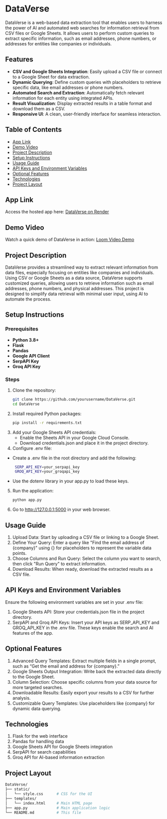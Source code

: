 # DataVerse

DataVerse is a web-based data extraction tool that enables users to harness the power of AI and automated web searches for information retrieval from CSV files or Google Sheets. It allows users to perform custom queries to extract specific information, such as email addresses, phone numbers, or addresses for entities like companies or individuals. 

## Features

- **CSV and Google Sheets Integration**: Easily upload a CSV file or connect to a Google Sheet for data extraction.
- **Dynamic Querying**: Define custom queries with placeholders to retrieve specific data, like email addresses or phone numbers.
- **Automated Search and Extraction**: Automatically fetch relevant information for each entity using integrated APIs.
- **Result Visualization**: Display extracted results in a table format and download them as a CSV.
- **Responsive UI**: A clean, user-friendly interface for seamless interaction.

## Table of Contents

- [App Link](#app-link)
- [Demo Video](#demo-video)
- [Project Description](#project-description)
- [Setup Instructions](#setup-instructions)
- [Usage Guide](#usage-guide)
- [API Keys and Environment Variables](#api-keys-and-environment-variables)
- [Optional Features](#optional-features)
- [Technologies](#technologies)
- [Project Layout](#project-layout)

## App Link

Access the hosted app here: [DataVerse on Render]((https://dataverse-4.onrender.com))

## Demo Video

Watch a quick demo of DataVerse in action: [Loom Video Demo](https://www.loom.com/share/your-video-id)

## Project Description

DataVerse provides a streamlined way to extract relevant information from data files, especially focusing on entities like companies and individuals. Using CSV or Google Sheets as a data source, DataVerse supports customized queries, allowing users to retrieve information such as email addresses, phone numbers, and physical addresses. This project is designed to simplify data retrieval with minimal user input, using AI to automate the process.

## Setup Instructions

### Prerequisites

- **Python 3.8+**
- **Flask**
- **Pandas**
- **Google API Client**
- **SerpAPI Key**
- **Groq API Key**

### Steps

1. Clone the repository:
   ```bash
   git clone https://github.com/yourusername/DataVerse.git
   cd DataVerse
2. Install required Python packages:
      ```bash
   pip install -r requirements.txt
3. Add your Google Sheets API credentials:
     - Enable the Sheets API in your Google Cloud Console.
     - Download credentials.json and place it in the project directory.
4. Configure .env file:
  - Create a .env file in the root directory and add the following:
     ```bash
      SERP_API_KEY=your_serpapi_key
      GROQ_API_KEY=your_groqapi_key
  - Use the dotenv library in your app.py to load these keys.
5. Run the application:
     ```bash
   python app.py
6. Go to http://127.0.0.1:5000 in your web browser.     
          
## Usage Guide
1. Upload Data: Start by uploading a CSV file or linking to a Google Sheet.
2. Define Your Query: Enter a query like "Find the email address of {company}" using {} for placeholders to represent the variable data points.
3. Choose Columns and Run Query: Select the column you want to search, then click "Run Query" to extract information.
4. Download Results: When ready, download the extracted results as a CSV file.

## API Keys and Environment Variables
Ensure the following environment variables are set in your .env file:
1. Google Sheets API: Store your credentials.json file in the project directory.
2. SerpAPI and Groq API Keys: Insert your API keys as SERP_API_KEY and GROQ_API_KEY in the .env file.
These keys enable the search and AI features of the app.

## Optional Features
1. Advanced Query Templates: Extract multiple fields in a single prompt, such as “Get the email and address for {company}.”
2. Google Sheets Output Integration: Write back the extracted data directly to the Google Sheet.
3. Column Selection: Choose specific columns from your data source for more targeted searches.
4. Downloadable Results: Easily export your results to a CSV for further analysis.
5. Customizable Query Templates: Use placeholders like {company} for dynamic data querying.

## Technologies
1. Flask for the web interface
2. Pandas for handling data
3. Google Sheets API for Google Sheets integration
4. SerpAPI for search capabilities
5. Groq API for AI-based information extraction

## Project Layout   
   ```bash
DataVerse/
├── static/
│   └── style.css      # CSS for the UI
├── templates/
│   └── index.html     # Main HTML page
├── app.py             # Main application logic
└── README.md          # This file
